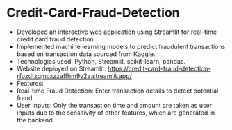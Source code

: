 # Credit-Card-Fraud-Detection

- Developed an interactive web application using Streamlit for real-time credit card fraud detection.
- Implemented machine learning models to predict fraudulent transactions based on transaction data sourced from Kaggle.
- Technologies used: Python, Streamlit, scikit-learn, pandas.
- Website deployed on Streamlit: https://credit-card-fraud-detection-rfozdtzqmcxzzaffhm9v2a.streamlit.app/
- Features:
- Real-time Fraud Detection: Enter transaction details to detect potential fraud.
- User Inputs: Only the transaction time and amount are taken as user inputs due to the sensitivity of other features, which are generated in the backend.
